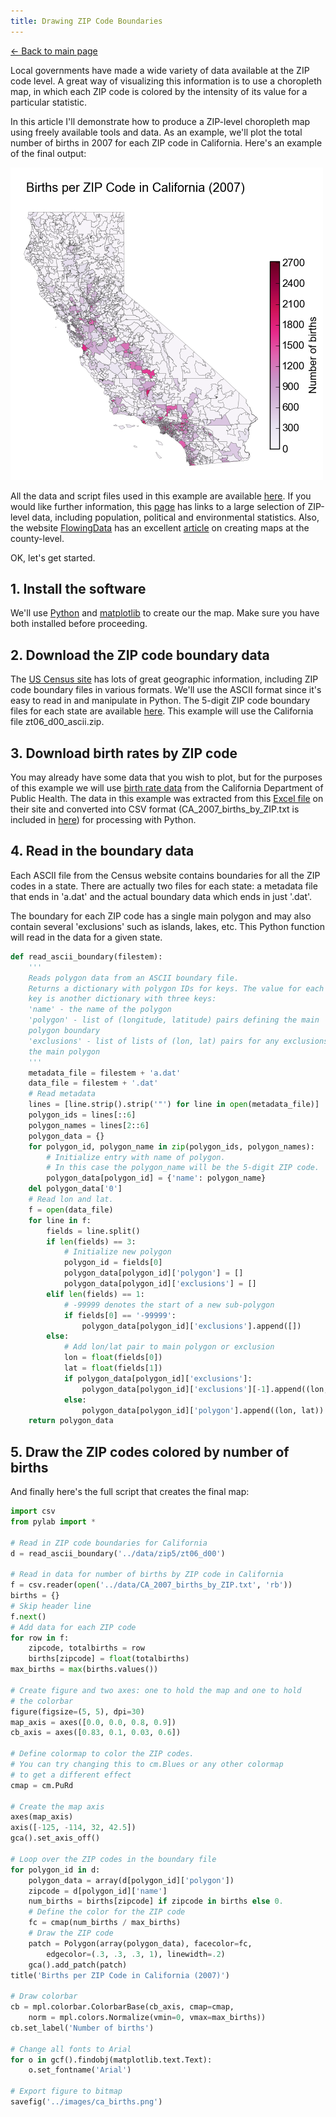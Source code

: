```yaml
---
title: Drawing ZIP Code Boundaries
---
```


[&larr; Back to main page](/)

Local governments have made a wide variety of data available at the ZIP
code level. A great way of visualizing this information is to use a
choropleth map, in which each ZIP code is colored by the intensity of
its value for a particular statistic.

In this article I'll demonstrate how to produce a ZIP-level choropleth
map using freely available tools and data. As an example, we'll plot the
total number of births in 2007 for each ZIP code in California. Here's
an example of the final output:

![CA Births 2007](ca_births.png)

All the data and script files used in this example are available
[here](zipmap.zip). If you would like further information, this
[page](http://library.csun.edu/mfinley/zipstats.html) has links
to a large selection of ZIP-level data, including population, political and
environmental statistics. Also, the website
[FlowingData](http://flowingdata.com/)
has an excellent [article](http://flowingdata.com/2009/11/12/how-to-make-a-us-county-thematic-map-using-free-tools/)
on creating maps at the county-level.

OK, let's get started.

## 1. Install the software

We'll use [Python](http://www.python.org/) and
[matplotlib](http://matplotlib.sourceforge.net/) to create
our the map. Make sure you have both installed before proceeding.

## 2. Download the ZIP code boundary data

The [US Census site](http://www.census.gov/) has lots of
great geographic information, including ZIP code boundary files in various
formats. We'll use the ASCII format since it's easy to read in and
manipulate in Python. The 5-digit ZIP code boundary files for each state
are available <a href="http://www.census.gov/geo/www/cob/z52000.html#ascii">
here</a>. This example will use the California file zt06_d00_ascii.zip.

## 3. Download birth rates by ZIP code

You may already have some data that you wish to plot, but for the purposes
of this example we will use
[birth rate data](http://www.cdph.ca.gov/data/statistics/Pages/BirthandDeathProfilesbyZIPCode.aspx)
from the California Department of Public Health. The data
in this example was extracted from this
[Excel file](http://www.cdph.ca.gov/data/statistics/Documents/birthzip2007.xls)
on their site and converted into CSV format (CA_2007_births_by_ZIP.txt is
included in [here](zipmap.zip)) for processing with Python.

## 4. Read in the boundary data

Each ASCII file from the Census website contains boundaries for all
the ZIP codes in a state. There are actually two files for each state:
a metadata file that ends in 'a.dat' and the actual boundary data
which ends in just '.dat'.

The boundary for each ZIP code has a single main polygon and may also
contain several 'exclusions' such as islands, lakes, etc. This Python
function will read in the data for a given state.

```python
def read_ascii_boundary(filestem):
    '''
    Reads polygon data from an ASCII boundary file.
    Returns a dictionary with polygon IDs for keys. The value for each
    key is another dictionary with three keys:
    'name' - the name of the polygon
    'polygon' - list of (longitude, latitude) pairs defining the main
    polygon boundary
    'exclusions' - list of lists of (lon, lat) pairs for any exclusions in
    the main polygon
    '''
    metadata_file = filestem + 'a.dat'
    data_file = filestem + '.dat'
    # Read metadata
    lines = [line.strip().strip('"') for line in open(metadata_file)]
    polygon_ids = lines[::6]
    polygon_names = lines[2::6]
    polygon_data = {}
    for polygon_id, polygon_name in zip(polygon_ids, polygon_names):
        # Initialize entry with name of polygon.
        # In this case the polygon_name will be the 5-digit ZIP code.
        polygon_data[polygon_id] = {'name': polygon_name}
    del polygon_data['0']
    # Read lon and lat.
    f = open(data_file)
    for line in f:
        fields = line.split()
        if len(fields) == 3:
            # Initialize new polygon
            polygon_id = fields[0]
            polygon_data[polygon_id]['polygon'] = []
            polygon_data[polygon_id]['exclusions'] = []
        elif len(fields) == 1:
            # -99999 denotes the start of a new sub-polygon
            if fields[0] == '-99999':
                polygon_data[polygon_id]['exclusions'].append([])
        else:
            # Add lon/lat pair to main polygon or exclusion
            lon = float(fields[0])
            lat = float(fields[1])
            if polygon_data[polygon_id]['exclusions']:
                polygon_data[polygon_id]['exclusions'][-1].append((lon, lat))
            else:
                polygon_data[polygon_id]['polygon'].append((lon, lat))
    return polygon_data
```

## 5. Draw the ZIP codes colored by number of births

And finally here's the full script that creates the final map:

```python
import csv
from pylab import *

# Read in ZIP code boundaries for California
d = read_ascii_boundary('../data/zip5/zt06_d00')

# Read in data for number of births by ZIP code in California
f = csv.reader(open('../data/CA_2007_births_by_ZIP.txt', 'rb'))
births = {}
# Skip header line
f.next()
# Add data for each ZIP code
for row in f:
    zipcode, totalbirths = row
    births[zipcode] = float(totalbirths)
max_births = max(births.values())

# Create figure and two axes: one to hold the map and one to hold
# the colorbar
figure(figsize=(5, 5), dpi=30)
map_axis = axes([0.0, 0.0, 0.8, 0.9])
cb_axis = axes([0.83, 0.1, 0.03, 0.6])

# Define colormap to color the ZIP codes.
# You can try changing this to cm.Blues or any other colormap
# to get a different effect
cmap = cm.PuRd

# Create the map axis
axes(map_axis)
axis([-125, -114, 32, 42.5])
gca().set_axis_off()

# Loop over the ZIP codes in the boundary file
for polygon_id in d:
    polygon_data = array(d[polygon_id]['polygon'])
    zipcode = d[polygon_id]['name']
    num_births = births[zipcode] if zipcode in births else 0.
    # Define the color for the ZIP code
    fc = cmap(num_births / max_births)
    # Draw the ZIP code
    patch = Polygon(array(polygon_data), facecolor=fc,
        edgecolor=(.3, .3, .3, 1), linewidth=.2)
    gca().add_patch(patch)
title('Births per ZIP Code in California (2007)')

# Draw colorbar
cb = mpl.colorbar.ColorbarBase(cb_axis, cmap=cmap,
    norm = mpl.colors.Normalize(vmin=0, vmax=max_births))
cb.set_label('Number of births')

# Change all fonts to Arial
for o in gcf().findobj(matplotlib.text.Text):
    o.set_fontname('Arial')

# Export figure to bitmap
savefig('../images/ca_births.png')
```


